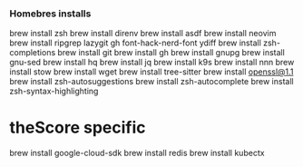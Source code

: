 ### Homebres installs

brew install zsh
brew install direnv
brew install asdf
brew install neovim
brew install ripgrep lazygit gh font-hack-nerd-font ydiff
brew install zsh-completions
brew install git
brew install gh
brew install gnupg
brew install gnu-sed
brew install hq
brew install jq
brew install k9s
brew install nnn
brew install stow
brew install wget
brew install tree-sitter
brew install openssl@1.1
brew install zsh-autosuggestions
brew install zsh-autocomplete
brew install zsh-syntax-highlighting

# theScore specific

brew install google-cloud-sdk
brew install redis
brew install kubectx
